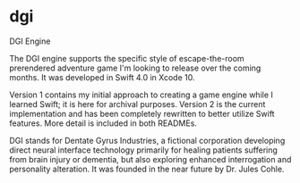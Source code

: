 # dgi
DGI Engine

The DGI engine supports the specific style of escape-the-room prerendered adventure game I'm looking to release over the coming months. It was developed in Swift 4.0 in Xcode 10.

Version 1 contains my initial approach to creating a game engine while I learned Swift; it is here for archival purposes. Version 2 is the current implementation and has been completely rewritten to better utilize Swift features. More detail is included in both READMEs.

DGI stands for Dentate Gyrus Industries, a fictional corporation developing direct neural interface technology primarily for healing patients suffering from brain injury or dementia, but also exploring enhanced interrogation and personality alteration. It was founded in the near future by Dr. Jules Cohle.

